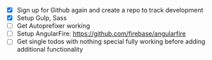 - [x] Sign up for Github again and create a repo to track development
- [x] Setup Gulp, Sass
- [ ] Get Autoprefixer working
- [ ] Setup AngularFire: https://github.com/firebase/angularfire
- [ ] Get single todos with nothing special fully working before adding additional functionality
